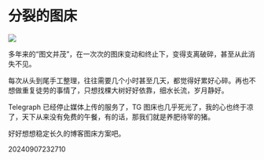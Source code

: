 # 分裂的图床


![](https://oss.metamind.eu.org/image%20(27).webp)

多年来的“图文并茂”，在一次次的图床变动和终止下，变得支离破碎，甚至从此消失不见。

每次从头到尾手工整理，往往需要几个小时甚至几天，都觉得好累好心碎。再也不想做重复徒劳的事情了，只想找棵大树好好依靠，细水长流，岁月静好。

Telegraph 已经停止媒体上传的服务了，TG 图床也几乎死光了，我的心也终于凉了，天下从来没有免费的午餐，有的话，那我们就是养肥待宰的猪。

好好想想稳定长久的博客图床方案吧。

20240907232710


